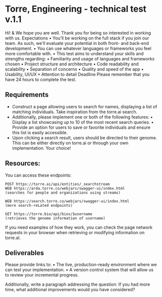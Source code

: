 # Torre, Engineering - technical test v.1.1

Hi! & We hope you are well. Thank you for being so interested in working with us.
Expectations
• You'll be working on the full stack if you join our team. As such, we'll evaluate your potential in
both front- and back-end development.
• You can use whatever languages or frameworks you feel more comfortable with.
• This test aims to understand your skills and strengths regarding:
• Familiarity and usage of languages and frameworks chosen
• Project structure and architecture
• Code readability and scalability
• Separation of concerns
• Quality and speed of the app
• Usability, UI/UX
• Attention to detail
Deadline
Please remember that you have 24 hours to complete the test.

## Requirements

- Construct a page allowing users to search for names, displaying a list of matching
individuals. Take inspiration from the torre.ai search.
- Additionally, please implement one or both of the following features:
• Display a list showcasing up to 10 of the most recent search queries.
• Provide an option for users to save or favorite individuals and ensure this list is easily
accessible.
- Upon clicking a search result, users should be directed to their genome. This can be either
directly on torre.ai or through your own implementation. Your choice!

## Resources:
You can access these endpoints:

    POST https://torre.ai/api/entities/_searchstream
    WEB https://arda.torre.co/webjars/swagger-ui/index.html
    (searches for people and organizations using streams)

    WEB https://search.torre.co/webjars/swagger-ui/index.html
    (more search-reLated endpoints)

    GET https://torre.bio/api/bios/$username
    (retrieves the genome information of username)

If you need examples of how they work, you can check the page network requests in your
browser when retrieving or modifying information on torre.al.

## Deliverables
Please provide links to:
• The live, production-ready environment where we can test your implementation.
• A version control system that will allow us to review your incremental progress.

Additionally, write a paragraph addressing the question:
If you had more time, what additional improvements would you have considered?